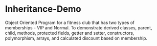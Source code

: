 # Inheritance-Demo

Object Oriented Program for a fitness club that has two types of memberships - VIP and Normal. To demonstrate derived classes, parent, child, methods, protected fields, getter and setter, constructors, polymorphism, arrays, and calculated discount based on membership.
